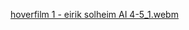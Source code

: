 [hoverfilm 1 - eirik solheim AI 4-5_1.webm](https://github.com/user-attachments/assets/c4b73cc6-0a3a-48f9-be73-8e3c35e63f72)
